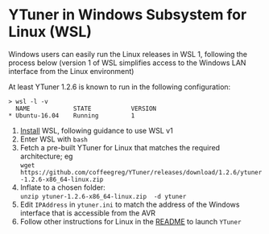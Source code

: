 # YTuner in Windows Subsystem for Linux (WSL)

Windows users can easily run the Linux releases in WSL 1, following the process below (version 1 of WSL simplifies access to the Windows LAN interface from the Linux environment)

At least YTuner 1.2.6 is known to run in the following configuration:
```
> wsl -l -v
  NAME            STATE           VERSION
* Ubuntu-16.04    Running         1
```

1. [Install](https://learn.microsoft.com/en-us/windows/wsl/install) WSL, following guidance to use WSL v1
2. Enter WSL with `bash`
3. Fetch a pre-built YTuner for Linux that matches the required architecture; eg\
`wget https://github.com/coffeegreg/YTuner/releases/download/1.2.6/ytuner-1.2.6-x86_64-linux.zip`
4. Inflate to a chosen folder:\
`unzip ytuner-1.2.6-x86_64-linux.zip  -d ytuner`
5. Edit `IPAddress` in `ytuner.ini` to match the address of the Windows interface that is accessible from the AVR
6. Follow other instructions for Linux in the [README](https://github.com/coffeegreg/YTuner/blob/master/README.md) to launch `YTuner`
